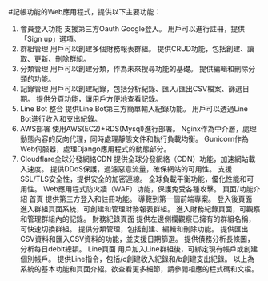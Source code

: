 
#記帳功能的Web應用程式，提供以下主要功能：

1. 會員登入功能
支援第三方Oauth Google登入。
用戶可以進行註冊，提供「Sign up」選項。
2. 群組管理
用戶可以創建多個財務報表群組。
提供CRUD功能，包括創建、讀取、更新、刪除群組。
3. 分類管理
用戶可以創建分類，作為未來搜尋功能的基礎。
提供編輯和刪除分類的功能。
4. 記錄管理
用戶可以創建紀錄，包括分析紀錄、匯入/匯出CSV檔案、篩選日期。
提供分頁功能，讓用戶方便地查看記錄。
5. Line Bot 整合
提供Line Bot第三方簡單輸入紀錄功能。
用戶可以透過Line Bot進行收入和支出紀錄。
6. AWS部署
使用AWS(EC2)+RDS(Mysql)進行部署。
Nginx作為中介層，處理動態內容的反向代理，同時處理靜態文件和執行負載均衡。
Gunicorn作為Web伺服器，處理Django應用程式的動態部分。
7. Cloudflare全球分發網絡CDN
提供全球分發網絡（CDN）功能，加速網站載入速度。
提供DDoS保護，過濾惡意流量，確保網站的可用性。
支援SSL/TLS安全性，提供安全的加密連線。
全球負載平衡功能，優化性能和可用性。
Web應用程式防火牆（WAF）功能，保護免受各種攻擊。
頁面/功能介紹
首頁
提供第三方登入和註冊功能。
導覽到第一個前端專案。
登入後頁面
進入群組頁面系統，可創建和管理財務報表群組。
進入財務紀錄頁面，可觀察和管理群組內的記錄。
財務紀錄頁面
提供左邊側欄觀察已擁有的群組名稱，可快速切換群組。
提供分類管理，包括創建、編輯和刪除功能。
提供匯出CSV資料和匯入CSV資料的功能，並支援日期篩選。
提供債務分析長條圖，分析每日debit總額。
Line頁面
用戶加入Line群組後，可綁定現有帳戶或創建個別帳戶。
提供Line指令，包括/c創建收入紀錄和/b創建支出紀錄。
以上為系統的基本功能和頁面介紹。欲查看更多細節，請參閱相應的程式碼和文檔。
